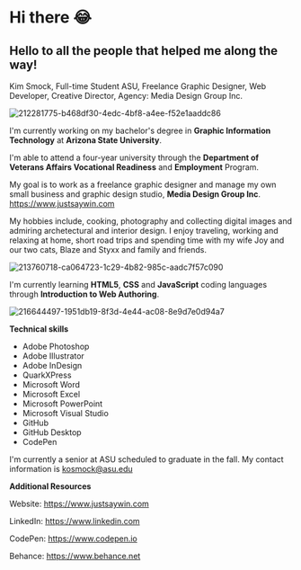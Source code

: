 # Hi there :joy:

## Hello to all the people that helped me along the way! 
Kim Smock, Full-time Student ASU, Freelance Graphic Designer, Web Developer, Creative Director, Agency: Media Design Group Inc.
<!--
**kos3150/kos3150** is a ✨ _special_ ✨ repository because its `README.md` (this file) appears on your GitHub profile.
Here are some ideas to get you started:

- 🔭 I’m currently working on ...
- 🌱 I’m currently learning ...
- 👯 I’m looking to collaborate on ...
- 🤔 I’m looking for help with ...
- 💬 Ask me about ...
- 📫 How to reach me: ...
- 😄 Pronouns: ...
- ⚡ Fun fact: ...
-->
![212281775-b468df30-4edc-4bf8-a4ee-f52e1aaddc86](https://github.com/kos3150/kos3150/assets/142562646/2096ad02-11e1-4235-8cf2-30537aa732c6)

I'm currently working on my bachelor's degree in **Graphic Information Technology** at **Arizona State University**.

I'm able to attend a four-year university through the **Department of Veterans Affairs Vocational Readiness** and **Employment** Program.

My goal is to work as a freelance graphic designer and manage my own small business and graphic design studio, **Media Design Group Inc**. https://www.justsaywin.com

My hobbies include, cooking, photography and collecting digital images and admiring archetectural and interior design. I enjoy traveling, working and relaxing at home, short road trips and spending time with my wife Joy and our two cats, Blaze and Styxx and family and friends.

![213760718-ca064723-1c29-4b82-985c-aadc7f57c090](https://github.com/kos3150/kos3150/assets/142562646/ce7c66fb-bd56-4e88-98ba-f30e8d1c169b) 

I'm currently learning **HTML5**, **CSS** and **JavaScript** coding languages through **Introduction to Web Authoring**. 

![216644497-1951db19-8f3d-4e44-ac08-8e9d7e0d94a7](https://github.com/kos3150/kos3150/assets/142562646/3c025cbb-7eba-4d72-b190-1bfd16e9bc42)

**Technical skills**
  - Adobe Photoshop
  - Adobe Illustrator
  - Adobe InDesign
  - QuarkXPress
  - Microsoft Word
  - Microsoft Excel
  - Microsoft PowerPoint
  - Microsoft Visual Studio
  - GitHub
  - GitHub Desktop
  - CodePen    

I'm currently a senior at ASU scheduled to graduate in the fall. My contact information is kosmock@asu.edu

**Additional Resources**

Website: https://www.justsaywin.com

LinkedIn: https://www.linkedin.com

CodePen: https://www.codepen.io

Behance: https://www.behance.net
